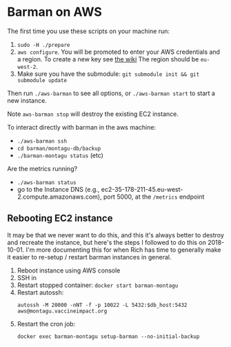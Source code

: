 # Barman on AWS
The first time you use these scripts on your machine run:

1. `sudo -H ./prepare`
2. `aws configure`. You will be promoted to enter your AWS credentials and a region.
    To create a new key see [the wiki](https://github.com/vimc/vimc-wiki/wiki/AWS-things)
    The region should be `eu-west-2`.
3. Make sure you have the submodule: `git submodule init && git submodule update` 

Then run `./aws-barman` to see all options, or `./aws-barman start` to start a
new instance.

Note `aws-barman stop` will destroy the existing EC2 instance.

To interact directly with barman in the aws machine:

* `./aws-barman ssh`
* `cd barman/montagu-db/backup`
* `./barman-montagu status` (etc)

Are the metrics running?

* `./aws-barman status`
* go to the Instance DNS (e.g., ec2-35-178-211-45.eu-west-2.compute.amazonaws.com), port 5000, at the `/metrics` endpoint

## Rebooting EC2 instance
It may be that we never want to do this, and this it's always better to
destroy and recreate the instance, but here's the steps I followed to do
this on 2018-10-01. I'm more documenting this for when Rich has time to
generally make it easier to re-setup / restart barman instances in
general.

1. Reboot instance using AWS console
2. SSH in
3. Restart stopped container: `docker start barman-montagu`
4. Restart autossh:
   ```
   autossh -M 20000 -nNT -f -p 10022 -L 5432:$db_host:5432 aws@montagu.vaccineimpact.org
   ```
5. Restart the cron job:
   ```
   docker exec barman-montagu setup-barman --no-initial-backup
   ```


